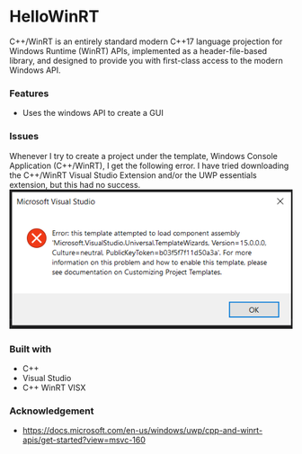 # HelloWinRT
C++/WinRT is an entirely standard modern C++17 language projection for Windows Runtime (WinRT) APIs, implemented as a header-file-based library, and designed to provide you with first-class access to the modern Windows API.

### Features

- Uses the windows API to create a GUI

### Issues
Whenever I try to create a project under the template, Windows Console Application (C++/WinRT), I get the following error. I have tried downloading the C++/WinRT Visual Studio Extension and/or the UWP essentials extension, but this had no success.
![Sample Image](WinRT_error.PNG)

### Built with

- C++
- Visual Studio
- C++ WinRT VISX

### Acknowledgement 
- https://docs.microsoft.com/en-us/windows/uwp/cpp-and-winrt-apis/get-started?view=msvc-160

